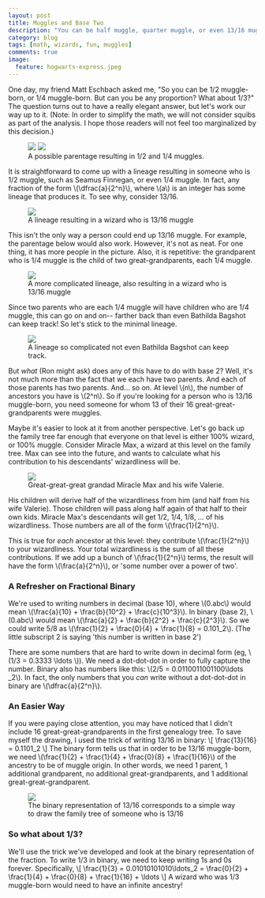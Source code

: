```yaml
---
layout: post
title: Muggles and Base Two
description: "You can be half muggle, quarter muggle, or even 13/16 muggle. But can you be 1/3 muggle?"
category: blog
tags: [math, wizards, fun, muggles]
comments: true
image:
  feature: hogwarts-express.jpeg
---
```


One day, my friend Matt Eschbach asked me, "So you can be 1/2 muggle-born, or 1/4 muggle-born. But can you be any proportion? What about 1/3?" The question turns out to have a really elegant answer, but let's work our way up to it. (Note: In order to simplify the math, we will not consider squibs as part of the analysis. I hope those readers will not feel too marginalized by this decision.)

<figure class="half">
    <img src="{{ site.url }}/images/muggles/half.jpg">
    <img src="{{ site.url }}/images/muggles/quarter.jpg">
    <figcaption> A possible parentage resulting in 1/2 and 1/4 muggles.</figcaption>
</figure>
 
It is straightforward to come up with a lineage resulting in someone who is 1/2 muggle, such as Seamus Finnegan, or even 1/4 muggle. In fact, any fraction of the form \\(\dfrac{a}{2^n}\\), where \\(a\\) is an integer has some lineage that produces it. To see why, consider 13/16.

<figure class="seventy" >
    <img src="{{ site.url }}/images/muggles/three_sixteenths.jpg">
    <figcaption> A lineage resulting in a wizard who is 13/16 muggle </figcaption>
</figure>

This isn't the only way a person could end up 13/16 muggle. For example, the parentage below would also work. However, it's not as neat. For one thing, it has more people in the picture. Also, it is repetitive: the grandparent who is 1/4 muggle is the child of two great-grandparents, each 1/4 muggle.

<figure class="seventy" >
    <img src="{{ site.url }}/images/muggles/three_sixteenths_alt.jpg">
    <figcaption> A more complicated lineage, also resulting in a wizard who is 13/16 muggle</figcaption>
</figure>

Since two parents who are each 1/4 muggle will have children who are 1/4 muggle, this can go on and on-- farther back than even Bathilda Bagshot can keep track! So let's stick to the minimal lineage.

<figure>
    <img src="{{ site.url }}/images/muggles/three_sixteenths_alt2.jpg">
    <figcaption> A lineage so complicated not even Bathilda Bagshot can keep track.</figcaption>
</figure>

But *what* (Ron might ask) does any of this have to do with base 2? Well, it's not much more than the fact that we each have two parents. And each of those parents has two parents. And... so on. At level \\(n\\), the number of ancestors you have is \\(2^n\\). So if you're looking for a person who is 13/16 muggle-born, you need someone for whom 13 of their 16 great-great-grandparents were muggles.

Maybe it's easier to look at it from another perspective. Let's go back up the family tree far enough that everyone on that level is either 100% wizard, or 100% muggle. Consider Miracle Max, a wizard at this level on the family tree. Max can see into the future, and wants to calculate what his contribution to his descendants' wizardliness will be.

<figure>
    <img src="{{ site.url }}/images/muggles/miracle_max.jpg">
    <figcaption>Great-great-great grandad Miracle Max and his wife Valerie.</figcaption>
</figure>

His children will derive half of the wizardliness from him (and half from his wife Valerie). Those children will pass along half again of that half to their own kids. Miracle Max's descendants will get 1/2, 1/4, 1/8, ... of his wizardliness. Those numbers are all of the form \\(\frac{1}{2^n}\\). 

This is true for *each* ancestor at this level: they contribute \\(\frac{1}{2^n}\\) to your wizardliness. Your total wizardliness is the sum of all these contributions. If we add up a bunch of \\(\frac{1}{2^n}\\) terms, the result will have the form \\(\frac{a}{2^n}\\), or 'some number over a power of two'.

### A Refresher on Fractional Binary

We're used to writing numbers in decimal (base 10), where \\(0.abc\\) would mean \\(\frac{a}{10} + \frac{b}{10^2} + \frac{c}{10^3}\\). In binary (base 2), \\(0.abc\\) would mean \\(\frac{a}{2} + \frac{b}{2^2} + \frac{c}{2^3}\\). So we could write 5/8 as \\(\frac{1}{2} + \frac{0}{4} + \frac{1}{8} = 0.101_2\\). (The little subscript 2 is saying 'this number is written in base 2')

There are some numbers that are hard to write down in decimal form (eg, \\(1/3 = 0.3333 \ldots \\)). We need a dot-dot-dot in order to fully capture the number. Binary also has numbers like this: \\(2/5 = 0.0110011001100\ldots \_2\\). In fact, the only numbers that you _can_ write without a dot-dot-dot in binary are \\(\dfrac{a}{2^n}\\). 

### An Easier Way
If you were paying close attention, you may have noticed that I didn't include 16 great-great-grandparents in the first genealogy tree. To save myself the drawing, I used the trick of writing 13/16 in binary:
\\[
\frac{13}{16} = 0.1101_2
\\]
The binary form tells us that in order to be 13/16 muggle-born, we need \\(\frac{1}{2} + \frac{1}{4} + \frac{0}{8} + \frac{1}{16}\\) of the ancestry to be of muggle origin. In other words, we need 1 parent, 1 additional grandparent, no additional great-grandparents, and 1 additional great-great-grandparent.

<figure class="seventy">
    <img src="{{ site.url }}/images/muggles/three_sixteenths_num.jpg">
    <figcaption>The binary representation of 13/16 corresponds to a simple way to draw the family tree of someone who is 13/16</figcaption>
</figure>

### So what about 1/3?
We'll use the trick we've developed and look at the binary representation of the fraction. To write 1/3 in binary, we need to keep writing 1s and 0s forever. Specifically, 
\\[
\frac{1}{3} = 0.01010101010\ldots\_2 = \frac{0}{2} + \frac{1}{4} + \frac{0}{8} + \frac{1}{16} + \ldots
\\]
A wizard who was 1/3 muggle-born would need to have an infinite ancestry!

